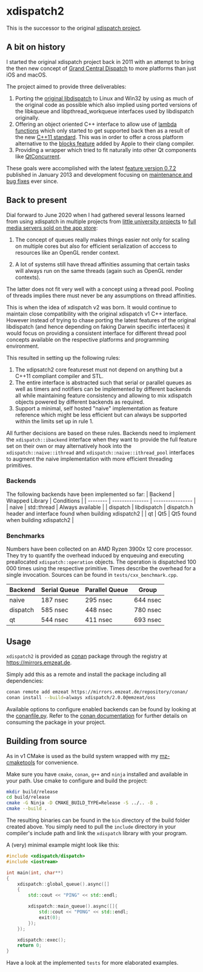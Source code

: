 # xdispatch2

This is the successor to the original [xdispatch project](http://opensource.mlba-team.de/xdispatch).

## A bit on history

I started the original xdispatch project back in 2011 with an attempt to bring the then new concept of [Grand Central Dispatch](https://en.wikipedia.org/wiki/Grand_Central_Dispatch) to more platforms than just iOS and macOS.

The project aimed to provide three deliverables:

1. Porting the [original libdispatch](https://apple.github.io/swift-corelibs-libdispatch) to Linux and Win32 by using as much of the original code as possible which also implied using ported versions of the libkqueue and libpthread_workqueue interfaces used by libdispatch originally.
2. Offering an object oriented C++ interface to allow use of [lambda functions](https://en.cppreference.com/w/cpp/language/lambda) which only started to get supported back then as a result of the new [C++11 standard](https://en.cppreference.com/w/Template:cpp/compiler_support/11). This was in order to offer a cross platform alternative to the [blocks feature](https://clang.llvm.org/docs/BlockLanguageSpec.html) added by Apple to their clang compiler.
3. Providing a wrapper which tried to fit naturally into other Qt components like [QtConcurrent](https://doc.qt.io/qt-6/qtconcurrent-index.html).

These goals were accomplished with the latest [feature version 0.7.2](http://opensource.mlba-team.de/xdispatch/news.htm) published in January 2013 and development focusing on [maintenance and bug fixes](https://github.com/mlba-team/xdispatch/compare/19c98b6cf9040bd13faf76dc9e1335412d627d1c...master) ever since.

## Back to present

Dial forward to June 2020 when I had gathered several lessons learned from using xdispatch in multiple projects from [little university projects](https://github.com/emzeat/steriss) to [full media servers sold on the app store](https://mlba-team.de/shlive/):

1. The concept of queues really makes things easier not only for scaling on multiple cores but also for efficient serialization of acccess to resources like an OpenGL render context.

2. A lot of systems still have thread affinities assuming that certain tasks will always run on the same threads (again such as OpenGL render contexts).

The latter does not fit very well with a concept using a thread pool. Pooling of threads implies there must never be any assumptions on thread affinities.

This is when the idea of xdispatch v2 was born. It would continue to maintain close compatibility with the original xdispatch v1 C++ interface. However instead of trying to chase porting the latest features of the original libdispatch (and hence depending on faking Darwin specific interfaces) it would focus on providing a consistent interface for different thread pool concepts available on the respective platforms and programming environment.

This resulted in setting up the following rules:
1. The xdipsatch2 core featureset must not depend on anything but a C++11 compliant compiler and STL.
2. The entire interface is abstracted such that serial or parallel queues as well as timers and notifiers can be implemented by different backends all while maintaining feature consistency and allowing to mix xdispatch objects powered by different backends as required.
2. Support a minimal, self hosted "naive" implementation as feature reference which might be less efficient but can always be supported within the limits set up in rule 1.

All further decisions are based on these rules. Backends need to implement the `xdispatch::ibackend` interface when they want to provide the full feature set on their own or may alternatively hook into the `xdispatch::naive::ithread` and `xdispatch::naive::ithread_pool` interfaces to augment the naive implementation with more efficient threading primitives.

### Backends

The following backends have been implemented so far:
| Backend  | Wrapped Library | Conditions       |
| -------- | --------------- | ---------------- |
| naive    | std::thread     | Always available |
| dispatch | libdispatch     | dispatch.h header and interface found when building xdispatch2 |
| qt       | Qt5             | Qt5 found when building xdispatch2 |

### Benchmarks

Numbers have been collected on an AMD Ryzen 3900x 12 core processor. They try to quantify the overhead induced by enqueuing and executing preallocated `xdispatch::operation` objects. The operation is dispatched 100 000 times using the respective primitive. Times describe the overhead for a single invocation. Sources can be found in `tests/cxx_benchmark.cpp`.

| Backend  | Serial Queue | Parallel Queue | Group     |
| -------- | ------------ | -------------- | --------- |
| naive    | 187 nsec     | 295 nsec       | 644 nsec  |
| dispatch | 585 nsec     | 448 nsec       | 780 nsec  |
| qt       | 544 nsec     | 411 nsec       | 693 nsec  |

## Usage

`xdispatch2` is provided as [conan](https://conan.io/) package through the registry at https://mirrors.emzeat.de.

Simply add this as a remote and install the package including all dependencies:

```bash
conan remote add emzeat https://mirrors.emzeat.de/repository/conan/
conan install --build=always xdispatch/2.0.0@emzeat/oss
```

Available options to configure enabled backends can be found by looking at the [conanfile.py](conanfile.py).
Refer to the [conan documentation](https://docs.conan.io/en/latest/getting_started.html) for further details on consuming the package in your project.


## Building from source

As in v1 CMake is used as the build system wrapped with my [mz-cmaketools](https://emzeat.de/mz-cmaketools) for convenience.

Make sure you have `cmake`, `conan`, `g++` and `ninja` installed and available in your path. Use cmake to configure and build the project:
```bash
mkdir build/release
cd build/release
cmake -G Ninja -D CMAKE_BUILD_TYPE=Release -S ../.. -B .
cmake --build .
```

The resulting binaries can be found in the `bin` directory of the build folder created above. You simply need to pull the `include` directory in your compiler's include path and link the `xdispatch` library with your program.

A (very) minimal example might look like this:
```C++
#include <xdispatch/dispatch>
#include <iostream>

int main(int, char**)
{
    xdispatch::global_queue().async([]
    {
        std::cout << "PING" << std::endl;

        xdispatch::main_queue().async([]{
            std::cout << "PONG" << std::endl;
            exit(0);
        });
    });

    xdispatch::exec();
    return 0;
}
```

Have a look at the implemented `tests` for more elaborated examples.

